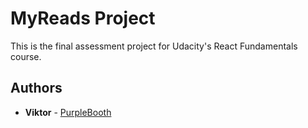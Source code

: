 # MyReads Project

This is the final assessment project for Udacity's React Fundamentals course.

## Authors

* **Viktor** - [PurpleBooth](https://github.com/OnSwitchOff)